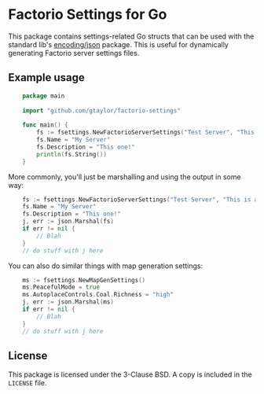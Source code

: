 # Factorio Settings for Go

This package contains settings-related Go structs that can be used with the standard lib's [encoding/json](https://golang.org/pkg/encoding/json/#MarshalIndent) package. This is useful for dynamically generating Factorio server settings files.

## Example usage

```go
    package main
    
    import "github.com/gtaylor/factorio-settings"
    
    func main() {
        fs := fsettings.NewFactorioServerSettings("Test Server", "This is a test!")
        fs.Name = "My Server"
        fs.Description = "This one!"
        println(fs.String())
    }
````

More commonly, you'll just be marshalling and using the output in some way:

```go
    fs := fsettings.NewFactorioServerSettings("Test Server", "This is a test!")
    fs.Name = "My Server"
    fs.Description = "This one!"
    j, err := json.Marshal(fs)
    if err != nil {
        // Blah
    }
    // do stuff with j here
````

You can also do similar things with map generation settings:

```go
    ms := fsettings.NewMapGenSettings()
    ms.PeacefulMode = true
    ms.AutoplaceControls.Coal.Richness = "high"
    j, err := json.Marshal(ms)
    if err != nil {
        // Blah
    }
    // do stuff with j here
```

## License

This package is licensed under the 3-Clause BSD. A copy is included in the `LICENSE` file.
